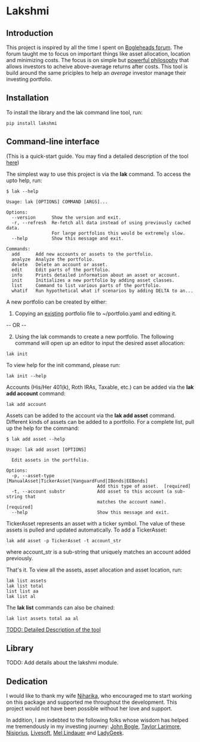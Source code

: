 # Lakshmi

## Introduction
This project is inspired by all the time I spent on
[Bogleheads forum](bogleheads.org). The forum taught me to focus on important
things like asset allocation, location and minimizing costs. The focus is on
simple but [powerful philosophy](https://www.bogleheads.org/wiki/Bogleheads%C2%AE_investment_philosophy)
that allows investors to acheive above-average
returns after costs. This tool is build around the same priciples to help
an _average_ investor manage their investing portfolio.

## Installation

To install the library and the lak command line tool, run:
```
pip install lakshmi
```

## Command-line interface

(This is a quick-start guide. You may find a detailed description of
the tool [here](docs/lak.md))

The simplest way to use this project is via the **lak** command. To access the
upto help, run:

```
$ lak --help

Usage: lak [OPTIONS] COMMAND [ARGS]...

Options:
  --version      Show the version and exit.
  -r, --refresh  Re-fetch all data instead of using previously cached data.
                 For large portfolios this would be extremely slow.
  --help         Show this message and exit.

Commands:
  add      Add new accounts or assets to the portfolio.
  analyze  Analyze the portfolio.
  delete   Delete an account or asset.
  edit     Edit parts of the portfolio.
  info     Prints detailed information about an asset or account.
  init     Initializes a new portfolio by adding asset classes.
  list     Command to list various parts of the portfolio.
  whatif   Run hypothetical what if scenarios by adding DELTA to an...
```

A new portfolio can be created by either:
1. Copying an [existing](data/portfolio.yaml) portfolio file to
~/portfolio.yaml and editing it.

-- OR --

2. Using the lak commands to create a new portfolio. The following command will
open up an editor to input the desired asset allocation:
```
lak init
```

To view help for the init command, please run:
```
lak init --help
```

Accounts (His/Her 401(k), Roth IRAs, Taxable, etc.) can be added via
the **lak add account** command:
```
lak add account
```
Assets can be added to the account via the **lak add asset** command. Different
kinds of assets can be added to a portfolio. For a complete list, pull up the
help for the command:
```
$ lak add asset --help

Usage: lak add asset [OPTIONS]

  Edit assets in the portfolio.

Options:
  -p, --asset-type [ManualAsset|TickerAsset|VanguardFund|IBonds|EEBonds]
                                  Add this type of asset.  [required]
  -t, --account substr            Add asset to this account (a sub-string that
                                  matches the account name).  [required]
  --help                          Show this message and exit.
```

TickerAsset represents an asset with a ticker symbol. The value of these assets
is pulled and updated automatically. To add a TickerAsset:

```
lak add asset -p TickerAsset -t account_str
```
where account_str is a sub-string that uniquely matches an account added previously.

That's it. To view all the assets, asset allocation and asset location, run:
```
lak list assets
lak list total
list list aa
lak list al
```
The **lak list** commands can also be chained:
```
lak list assets total aa al
```

[TODO: Detailed Description of the tool](docs/lak.md)

## Library

TODO: Add details about the lakshmi module.

## Dedication

I would like to thank my wife [Niharika](http://niharika.org), who encouraged me to
start working on this package and supported me throughout the development.
This project would not have been possible without her love and support.

In addition, I am indebted to the following folks whose wisdom has helped me
tremendously in my investing journey:
[John Bogle](https://en.wikipedia.org/wiki/John_C._Bogle),
[Taylor Larimore](https://www.bogleheads.org/wiki/Taylor_Larimore),
[Nisiprius](https://www.bogleheads.org/forum/viewtopic.php?t=242756),
[Livesoft](https://www.bogleheads.org/forum/viewtopic.php?t=237269),
[Mel Lindauer](https://www.bogleheads.org/wiki/Mel_Lindauer) and
[LadyGeek](https://www.bogleheads.org/blog/2018/12/04/interview-with-ladygeek-bogleheads-site-administrator/).
